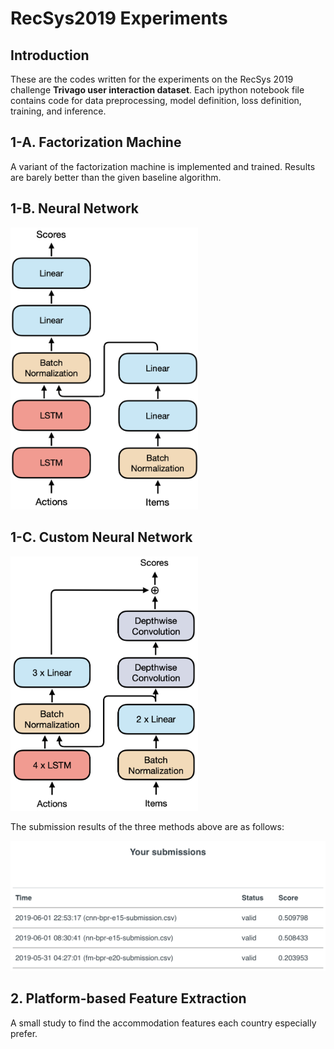 # RecSys2019 Experiments

## Introduction

These are the codes written for the experiments on the RecSys 2019 challenge **Trivago user interaction dataset**. Each ipython notebook file contains code for data preprocessing, model definition, loss definition, training, and inference.

## 1-A. Factorization Machine

A variant of the factorization machine is implemented and trained. Results are barely better than the given baseline algorithm.

## 1-B. Neural Network

<img src=Images/1B.png width=300>

## 1-C. Custom Neural Network

<img src=Images/1C.png width=300>

The submission results of the three methods above are as follows:

<img src=Images/Submission_Results.png width=800>

## 2. Platform-based Feature Extraction

A small study to find the accommodation features each country especially prefer.

